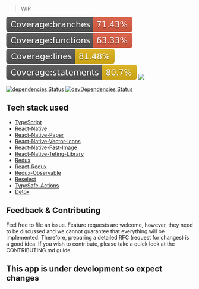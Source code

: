 > WIP

<div>
    <img src="./coverage/badge-branches.svg">
    <img src="./coverage/badge-functions.svg">
    <img src="./coverage/badge-lines.svg">
    <img src="./coverage/badge-statements.svg">
    <img src="https://img.shields.io/badge/PRs-welcome-brightgreen.svg?style=flat-square">
</div>

[![dependencies Status](https://david-dm.org/x0s3/devtorn/status.svg)](https://david-dm.org/x0s3/devtorn)
[![devDependencies Status](https://david-dm.org/x0s3/devtorn/dev-status.svg)](https://david-dm.org/x0s3/devtorn?type=dev)

## Tech stack used

- [TypeScript](https://github.com/microsoft/TypeScript/)
- [React-Native](https://github.com/facebook/react-native/)
- [React-Native-Paper](https://github.com/callstack/react-native-paper/)
- [React-Native-Vector-Icons](https://github.com/oblador/react-native-vector-icons/)
- [React-Native-Fast-Image](https://github.com/DylanVann/react-native-fast-image/)
- [React-Native-Teting-Library](https://github.com/callstack/react-native-testing-library/)
- [Redux](https://github.com/reduxjs/redux/)
- [React-Redux](https://github.com/reduxjs/react-redux/)
- [Redux-Observable](https://github.com/redux-observable/redux-observable/)
- [Reselect](https://github.com/reduxjs/reselect/)
- [TypeSafe-Actions](https://github.com/piotrwitek/typesafe-actions/)
- [Detox](https://github.com/wix/Detox/)

## Feedback & Contributing

Feel free to file an issue. Feature requests are welcome, however, they need to be discussed and we cannot guarantee that everything will be implemented. Therefore, preparing a detailed RFC (request for changes) is a good idea. If you wish to contribute, please take a quick look at the CONTRIBUTING.md guide.

## This app is under development so expect changes
